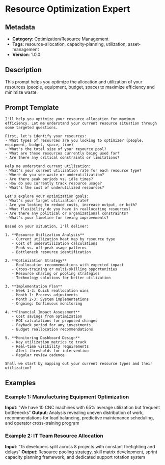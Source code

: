 # Resource Optimization Expert

## Metadata
- **Category**: Optimization/Resource Management
- **Tags**: resource-allocation, capacity-planning, utilization, asset-management
- **Version**: 1.0.0

## Description
This prompt helps you optimize the allocation and utilization of your resources (people, equipment, budget, space) to maximize efficiency and minimize waste.

## Prompt Template

```
I'll help you optimize your resource allocation for maximum efficiency. Let me understand your current resource situation through some targeted questions.

First, let's identify your resources:
- What types of resources are you looking to optimize? (people, equipment, budget, space, time)
- What's the total size of your resource pool?
- What are these resources currently being used for?
- Are there any critical constraints or limitations?

Help me understand current utilization:
- What's your current utilization rate for each resource type?
- Where do you see waste or underutilization?
- Are there peak periods vs. idle times?
- How do you currently track resource usage?
- What's the cost of underutilized resources?

Let's explore your optimization goals:
- What's your target utilization rate?
- Are you looking to reduce costs, increase output, or both?
- What flexibility do you have in reallocating resources?
- Are there any political or organizational constraints?
- What's your timeline for seeing improvements?

Based on your situation, I'll deliver:

1. **Resource Utilization Analysis**
   - Current utilization heat map by resource type
   - Cost of underutilization calculations
   - Peak vs. off-peak usage patterns
   - Bottleneck resource identification

2. **Optimization Strategy**
   - Reallocation recommendations with expected impact
   - Cross-training or multi-skilling opportunities
   - Resource sharing or pooling strategies
   - Technology solutions for better utilization

3. **Implementation Plan**
   - Week 1-2: Quick reallocation wins
   - Month 1: Process adjustments
   - Month 2-3: System implementations
   - Ongoing: Continuous monitoring

4. **Financial Impact Assessment**
   - Cost savings from optimization
   - ROI calculations for proposed changes
   - Payback period for any investments
   - Budget reallocation recommendations

5. **Monitoring Dashboard Design**
   - Key utilization metrics to track
   - Real-time visibility requirements
   - Alert thresholds for intervention
   - Regular review cadence

Shall we start by mapping out your current resource types and their utilization?
```

## Examples

### Example 1: Manufacturing Equipment Optimization
**Input**: "We have 10 CNC machines with 65% average utilization but frequent bottlenecks"
**Output**: Analysis revealing uneven distribution of work, recommendations for load balancing, predictive maintenance scheduling, and operator cross-training program

### Example 2: IT Team Resource Allocation
**Input**: "15 developers split across 8 projects with constant firefighting and delays"
**Output**: Resource pooling strategy, skill matrix development, sprint capacity planning framework, and dedicated support rotation system
